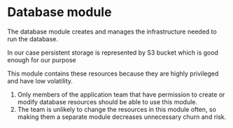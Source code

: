 # Database module

The database module creates and manages the infrastructure needed to run the database.

In our case persistent storage is represented by S3 bucket which is good enough for our purpose

This module contains these resources because they are highly privileged and have low volatility.

1. Only members of the application team that have permission to create or modify database resources should be able to use this module.
2. The team is unlikely to change the resources in this module often, so making them a separate module decreases unnecessary churn and risk.

